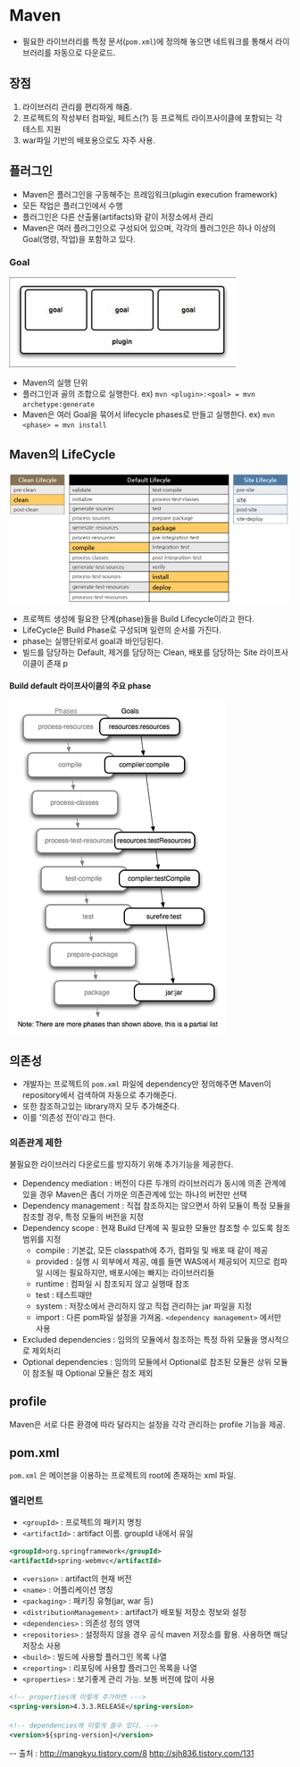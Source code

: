 # Maven

* 필요한 라이브러리를 특정 문서(`pom.xml`)에 정의해 놓으면 네트워크를 통해서 라이브러리를 자동으로 다운로드.

## 장점

1. 라이브러리 관리를 편리하게 해줌.
2. 프로젝트의 작성부터 컴파일, 페트스(?) 등 프로젝트 라이프사이클에 포함되는 각 테스트 지원
3. war파일 기반의 배포용으로도 자주 사용.

## 플러그인

* Maven은 플러그인을 구동해주는 프레임워크(plugin execution framework)
* 모든 작업은 플러그인에서 수행
* 플러그인은 다른 산출물(artifacts)와 같이 저장소에서 관리
* Maven은 여러 플러그인으로 구성되어 있으며, 각각의 플러그인은 하나 이상의 Goal(명령, 작업)을 포함하고 있다.

### Goal

![Goal](img/Goal.jpeg)

* Maven의 실행 단위
* 플러그인과 골의 조합으로 실행한다. ex) `mvn <plugin>:<goal> = mvn archetype:generate`
* Maven은 여러 Goal을 묶어서 lifecycle phases로 만들고 실행한다. ex) `mvn <phase> = mvn install`

## Maven의 LifeCycle

![MavenLifecycle](img/MavenLifecycle.png)

* 프로젝트 생성에 필요한 단계(phase)들을 Build Lifecycle이라고 한다.
* LifeCycle은 Build Phase로 구성되며 일련의 순서를 가진다.
* phase는 실행단위로서 goal과 바인딩된다.
* 빌드를 담당하는 Default, 제거를 담당하는 Clean, 배포를 담당하는 Site 라이프사이클이 존재
p

#### Build default 라이프사이클의 주요 phase
![Phase](img/Phase.png)

## 의존성

* 개발자는 프로젝트의 `pom.xml` 파일에 dependency만 정의해주면 Maven이 repository에서 검색하여 자동으로 추가해준다.
* 또한 참조하고있는 library까지 모두 추가해준다.
* 이를 '의존성 전이'라고 한다.

### 의존관계 제한

불필요한 라이브러리 다운로드를 방지하기 위해 추가기능을 제공한다.

* Dependency mediation : 버전이 다른 두개의 라이브러리가 동시에 의존 관계에 있을 경우 Maven은 좀더 가까운 의존관계에 있는 하나의 버전만 선택
* Dependency management : 직접 참조하지는 않으면서 하위 모듈이 특정 모듈을 참조할 경우, 특정 모듈의 버전을 지정
* Dependency scope : 현재 Build 단계에 꼭 필요한 모듈만 참조할 수 있도록 참조 범위를 지정
  * compile : 기본값, 모든 classpath에 추가, 컴파일 및 배포 때 같이 제공
  * provided : 실행 시 외부에서 제공, 예를 들면 WAS에서 제공되어 지므로 컴파일 시에는 필요하지만, 배포시에는 빠지는 라이브러리들
  * runtime : 컴파일 시 참조되지 않고 실행때 참조
  * test : 테스트때만
  * system : 저장소에서 관리하지 않고 직접 관리하는 jar 파일을 지정
  * import : 다른 pom파일 설정을 가져옴. `<dependency management>` 에서만 사용
* Excluded dependencies : 임의의 모듈에서 참조하는 특정 하위 모듈을 명시적으로 제외처리
* Optional dependencies : 임의의 모듈에서 Optional로 참조된 모듈은 상위 모듈이 참조될 때 Optional 모듈은 참조 제외

## profile

Maven은 서로 다른 환경에 따라 달라지는 설정을 각각 관리하는 profile 기능을 제공.

## pom.xml

`pom.xml` 은 메이븐을 이용하는 프로젝트의 root에 존재하는 xml 파일.

### 엘리먼트

* `<groupId>` : 프로젝트의 패키지 명칭
* `<artifactId>` : artifact 이름. groupId 내에서 유일
```xml
<groupId>org.springframework</groupId>
<artifactId>spring-webmvc</artifactId>
```
* `<version>` : artifact의 현재 버전
* `<name>` : 어플리케이션 명칭
* `<packaging>` : 패키징 유형(jar, war 등)
* `<distributionManagement>` : artifact가 배포될 저장소 정보와 설정
* `<dependencies>` : 의존성 정의 영역
* `<repositories>` : 설정하지 않을 경우 공식 maven 저장소를 활용. 사용하면 해당 저장소 사용
* `<build>` : 빌드에 사용할 플러그인 목록 나열
* `<reporting>` : 리포팅에 사용할 플러그인 목록을 나열
* `<properties>` : 보기좋게 관리 가능. 보통 버전에 많이 사용

```xml
<!-- properties에 이렇게 추가하면 --->
<spring-version>4.3.3.RELEASE</spring-version>

<!-- dependencies에 이렇게 쓸수 있다. -->
<version>${spring-version}</version>
```

-- 출처 : http://mangkyu.tistory.com/8 http://sjh836.tistory.com/131
